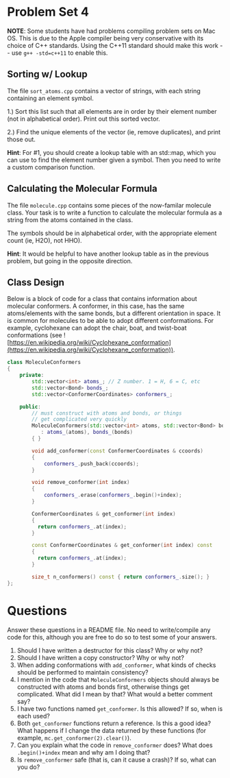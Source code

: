 Problem Set 4
==================

**NOTE**: Some students have had problems compiling problem sets on Mac OS.
This is due to the Apple compiler being very conservative with its choice of
C++ standards. Using the C++11 standard should make this work -- use `g++ -std=c++11`
to enable this.

Sorting w/ Lookup
------------------------------

The file `sort_atoms.cpp` contains a vector of strings, with each
string containing an element symbol.

1.) Sort this list such that all elements are in order by their element
    number (not in alphabetical order). Print out this sorted vector.

2.) Find the unique elements of the vector (ie, remove duplicates), and print those out.

**Hint**: For #1, you should create a lookup table with an std::map, which you can use
to find the element number given a symbol. Then you need to write a custom
comparison function.


Calculating the Molecular Formula
---------------------------------

The file `molecule.cpp` contains some pieces of the now-familar molecule class.
Your task is to write a function to calculate the molecular formula as a string
from the atoms contained in the class.

The symbols should be in alphabetical order, with the appropriate element count (ie, H2O),
not HHO).

**Hint**: It would be helpful to have another lookup table as in the previous problem,
but going in the opposite direction.


Class Design
------------

Below is a block of code for a class that contains information about molecular conformers. A conformer, in this case,
has the same atoms/elements with the same bonds, but a different orientation in space. It is common
for molecules to be able to adopt different conformations. For example, cyclohexane can adopt the chair, boat, and twist-boat
conformations (see ![https://en.wikipedia.org/wiki/Cyclohexane_conformation](https://en.wikipedia.org/wiki/Cyclohexane_conformation)).

```C++
class MoleculeConformers
{
    private:
        std::vector<int> atoms_; // Z number. 1 = H, 6 = C, etc
        std::vector<Bond> bonds_;
        std::vector<ConformerCoordinates> conformers_;

    public:
        // must construct with atoms and bonds, or things
        // get complicated very quickly
        MoleculeConformers(std::vector<int> atoms, std::vector<Bond> bonds)
           : atoms_(atoms), bonds_(bonds)
        { }

        void add_conformer(const ConformerCoordinates & ccoords)
        {
            conformers_.push_back(ccoords);
        }

        void remove_conformer(int index)
        {
            conformers_.erase(conformers_.begin()+index);
        }

        ConformerCoordinates & get_conformer(int index)
        {
          return conformers_.at(index);
        }

        const ConformerCoordinates & get_conformer(int index) const
        {
          return conformers_.at(index);
        }

        size_t n_conformers() const { return conformers_.size(); }
};
```

Questions
=========

Answer these questions in a README file. No need to write/compile any code for this, although you are free to do so
to test some of your answers.

1. Should I have written a destructor for this class? Why or why not?
2. Should I have written a copy constructor? Why or why not?
3. When adding conformations with `add_conformer`, what kinds of checks should be performed to maintain consistency?
4. I mention in the code that `MoleculeConformers` objects should always be constructed with atoms and bonds first, otherwise things
   get complicated. What did I mean by that? What would a better comment say?
5. I have two functions named `get_conformer`. Is this allowed? If so, when is each used?
6. Both `get_conformer` functions return a reference. Is this a good idea? What happens if I change the data returned by these functions (for     example, `mc.get_conformer(2).clear()`).
7. Can you explain what the code in `remove_conformer` does? What does `.begin()+index` mean and why am I doing that?
8. Is `remove_conformer` safe (that is, can it cause a crash)? If so, what can you do?
